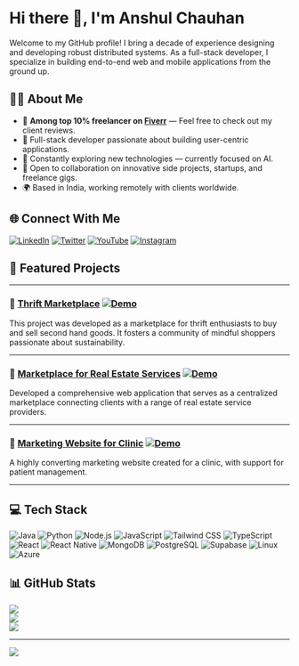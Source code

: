 # Hi there 👋, I'm Anshul Chauhan

Welcome to my GitHub profile! I bring a decade of experience designing and developing robust distributed systems. As a full-stack developer, I specialize in building end-to-end web and mobile applications from the ground up.

## 👨‍💻 About Me

- 🥇 **Among top 10% freelancer on [Fiverr](https://www.fiverr.com/anshulchauha?public_mode=true)** — Feel free to check out my client reviews.
- 🚀 Full-stack developer passionate about building user-centric applications.
- 🧠 Constantly exploring new technologies — currently focused on AI.
- 🤝 Open to collaboration on innovative side projects, startups, and freelance gigs.
- 🌍 Based in India, working remotely with clients worldwide.

## 🌐 Connect With Me

[![LinkedIn](https://img.shields.io/badge/LinkedIn-%230077B5.svg?logo=linkedin&logoColor=white)](https://linkedin.com/in/anshuldevx)
[![Twitter](https://img.shields.io/badge/Twitter-%231DA1F2.svg?logo=Twitter&logoColor=white)](https://twitter.com/anshuldevx)
[![YouTube](https://img.shields.io/badge/YouTube-FF0000.svg?logo=YouTube&logoColor=white)](https://youtube.com/@anshuldevx)
[![Instagram](https://img.shields.io/badge/Instagram-%23E4405F.svg?logo=Instagram&logoColor=white)](https://instagram.com/anshuldevx)

## 🚀 Featured Projects

---

### 🌟 [Thrift Marketplace](https://www.thriftguideus.com/) [![Demo](https://img.shields.io/badge/demo-%E2%86%92-brightgreen?style=flat&logo=web&logoColor=white)](https://www.thriftguideus.com/)

This project was developed as a marketplace for thrift enthusiasts to buy and sell second hand goods. It fosters a community of mindful shoppers passionate about sustainability.

---

### 🌟 [Marketplace for Real Estate Services](https://ambitious-river-07b28f600.4.azurestaticapps.net/) [![Demo](https://img.shields.io/badge/demo-%E2%86%92-brightgreen?style=flat&logo=web&logoColor=white)](https://ambitious-river-07b28f600.4.azurestaticapps.net/)

Developed a comprehensive web application that serves as a centralized marketplace connecting clients with a range of real estate service providers.

---

### 🌟 [Marketing Website for Clinic](https://www.sharanyacare.com/) [![Demo](https://img.shields.io/badge/demo-%E2%86%92-brightgreen?style=flat&logo=web&logoColor=white)](https://www.sharanyacare.com/)

A highly converting marketing website created for a clinic, with support for patient management.

---

## 💻 Tech Stack

![Java](https://img.shields.io/badge/Java-%23ED8B00.svg?style=for-the-badge&logo=openjdk&logoColor=white)
![Python](https://img.shields.io/badge/Python-3670A0?style=for-the-badge&logo=python&logoColor=ffdd54)
![Node.js](https://img.shields.io/badge/Node.js-6DA55F?style=for-the-badge&logo=node.js&logoColor=white)
![JavaScript](https://img.shields.io/badge/JavaScript-%23323330.svg?style=for-the-badge&logo=javascript&logoColor=%23F7DF1E)
![Tailwind CSS](https://img.shields.io/badge/Tailwind_CSS-38B2AC?style=for-the-badge&logo=tailwind-css&logoColor=white)
![TypeScript](https://img.shields.io/badge/TypeScript-%23007ACC.svg?style=for-the-badge&logo=typescript&logoColor=white)
![React](https://img.shields.io/badge/React-%2320232a.svg?style=for-the-badge&logo=react&logoColor=%2361DAFB)
![React Native](https://img.shields.io/badge/React_Native-20232A?style=for-the-badge&logo=react&logoColor=61DAFB)
![MongoDB](https://img.shields.io/badge/MongoDB-%234ea94b.svg?style=for-the-badge&logo=mongodb&logoColor=white)
![PostgreSQL](https://img.shields.io/badge/PostgreSQL-%23336791.svg?style=for-the-badge&logo=postgresql&logoColor=white)
![Supabase](https://img.shields.io/badge/Supabase-3ECF8E?style=for-the-badge&logo=supabase&logoColor=white)
![Linux](https://img.shields.io/badge/Linux-FCC624?style=for-the-badge&logo=linux&logoColor=black)
![Azure](https://img.shields.io/badge/Azure-0078D4?style=for-the-badge&logo=azure-devops&logoColor=white)

## 📊 GitHub Stats

![](https://github-readme-stats.vercel.app/api?username=anshuldevx&theme=dark&hide_border=false&include_all_commits=true&count_private=true)<br/>
![](https://github-readme-streak-stats.herokuapp.com/?user=anshuldevx&theme=dark&hide_border=false)<br/>
![](https://github-readme-stats.vercel.app/api/top-langs/?username=anshuldevx&theme=dark&hide_border=false&include_all_commits=true&count_private=true&layout=compact)

---

[![](https://visitcount.itsvg.in/api?id=anshuldevx&icon=0&color=0)](https://visitcount.itsvg.in)
